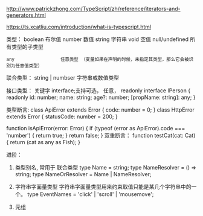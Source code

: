 http://www.patrickzhong.com/TypeScript/zh/reference/iterators-and-generators.html

https://ts.xcatliu.com/introduction/what-is-typescript.html


类型：
    boolean             布尔值
    number              数值
    string              字符串
    void                空值
    null/undefined      所有类型的子类型
    
    any                 任意类型 （变量如果在声明的时候，未指定其类型，那么它会被识别为任意值类型）

联合类型：
    string | numbser    字符串或数值类型

接口类型：
    关键字 interface;支持可选， 任意， readonly
interface IPerson {
    readonly id: number;
    name: string;
    age?: number;
    [propName: string]: any;
}

类型断言:
class ApiError extends Error {
    code: number = 0;
}
class HttpError extends Error {
    statusCode: number = 200;
}

function isApiError(error: Error) {
    if (typeof (error as ApiError).code === 'number') {
        return true;
    }
    return false;
}
双重断言：
function testCat(cat: Cat) {
    return (cat as any as Fish);
}


进阶：
1. 类型别名, 常用于 联合类型
   type Name = string;
   type NameResolver = () => string;
   type NameOrResolver = Name | NameResolver;

2. 字符串字面量类型
   字符串字面量类型用来约束取值只能是某几个字符串中的一个。
   type EventNames = 'click' | 'scroll' | 'mousemove';

3. 元组
